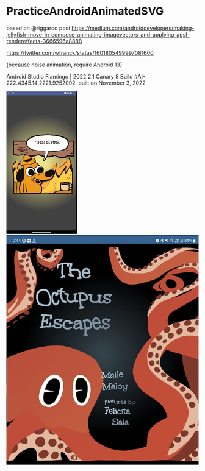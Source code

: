 # PracticeAndroidAnimatedSVG

based on @riggaroo post
https://medium.com/androiddevelopers/making-jellyfish-move-in-compose-animating-imagevectors-and-applying-agsl-rendereffects-3666596a8888

https://twitter.com/wfranck/status/1601805499997081600

(because noise animation, require Android 13)

Android Studio Flamingo | 2022.2.1 Canary 8
Build #AI-222.4345.14.2221.9252092, built on November 3, 2022

![This Is Fine](https://github.com/wfranck/PracticeAndroidAnimatedSVG/blob/main/Screenshot%202022-12-28%20at%2010.45.44.png)
![Octopus](https://github.com/wfranck/PracticeAndroidAnimatedSVG/blob/main/Screenshot%202022-12-28%20at%2010.54.53.png)
